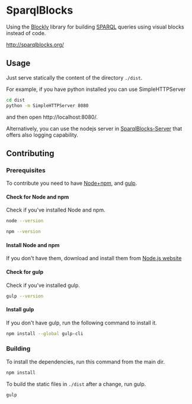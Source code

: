 # SparqlBlocks
Using the [Blockly](https://developers.google.com/blockly) library
for building [SPARQL](https://en.wikipedia.org/wiki/SPARQL) queries
using visual blocks instead of code.

http://sparqlblocks.org/

## Usage

Just serve statically the content of the directory `./dist`.

For example, if you have python installed you can use SimpleHTTPServer

```sh
cd dist
python -m SimpleHTTPServer 8080
```

and then open http://localhost:8080/.

Alternatively, you can use the nodejs server in [SparqlBlocks-Server](https://github.com/miguel76/SparqlBlocks-Server) that offers also logging capability.

## Contributing

### Prerequisites

To contribute you need to have [Node+npm](https://nodejs.org/), and [gulp](https://gulpjs.com/).

#### Check for Node and npm

Check if you've installed Node and npm.

```sh
node --version
```
```sh
npm --version
```

#### Install Node and npm

If you don't have them, download and install them from [Node.js website](https://nodejs.org/)

#### Check for gulp

Check if you've installed gulp.

```sh
gulp --version
```

#### Install gulp

If you don't have gulp, run the following command to install it.

```sh
npm install --global gulp-cli
```

### Building

To install the dependencies, run this command from the main dir.

```sh
npm install
```

To build the static files in `./dist` after a change, run gulp.

```sh
gulp
```

